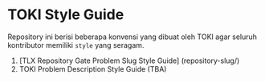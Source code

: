 # TOKI Style Guide

Repository ini berisi beberapa konvensi yang dibuat oleh TOKI agar seluruh kontributor memiliki `style` yang seragam.

1. [TLX Repository Gate Problem Slug Style Guide] (repository-slug/)
2. TOKI Problem Description Style Guide (TBA)

